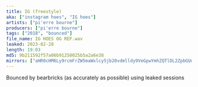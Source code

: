 ```yaml
---
title: IG (freestyle)
aka: ["instagram hoes", "IG hoes"]
artists: ["pi'erre bourne"]
producers: ["pi'erre bourne"]
tags: ["2018", "bounced"]
file_name: IG HOES OG REF.wav
leaked: 2023-02-28
length: 19:03
md5: 9b211592f57a06b91258025b5a2a6e38
mirrors: ["aHR0cHM6Ly9rcmFrZW5maWxlcy5jb20vdmlldy9VeGpwYmhZQTlDL2ZpbGUuaHRtbA=="]
---
```

Bounced by bearbricks (as accurately as possible) using leaked sessions
